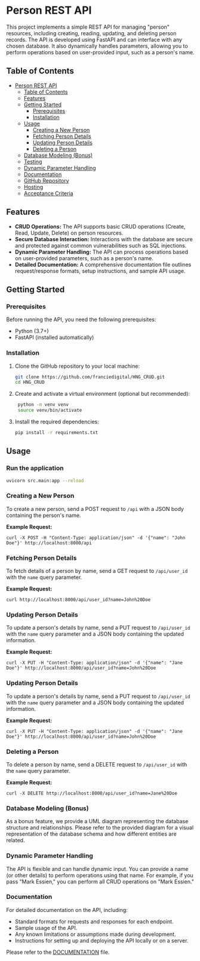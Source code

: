 # Person REST API

This project implements a simple REST API for managing "person" resources, including creating, reading, updating, and deleting person records. The API is developed using FastAPI and can interface with any chosen database. It also dynamically handles parameters, allowing you to perform operations based on user-provided input, such as a person's name.

## Table of Contents

- [Person REST API](#person-rest-api)
  - [Table of Contents](#table-of-contents)
  - [Features](#features)
  - [Getting Started](#getting-started)
    - [Prerequisites](#prerequisites)
    - [Installation](#installation)
  - [Usage](#usage)
    - [Creating a New Person](#creating-a-new-person)
    - [Fetching Person Details](#fetching-person-details)
    - [Updating Person Details](#updating-person-details)
    - [Deleting a Person](#deleting-a-person)
  - [Database Modeling (Bonus)](#database-modeling-bonus)
  - [Testing](#testing)
  - [Dynamic Parameter Handling](#dynamic-parameter-handling)
  - [Documentation](#documentation)
  - [GitHub Repository](#github-repository)
  - [Hosting](#hosting)
  - [Acceptance Criteria](#acceptance-criteria)

## Features

- **CRUD Operations:** The API supports basic CRUD operations (Create, Read, Update, Delete) on person resources.
- **Secure Database Interaction:** Interactions with the database are secure and protected against common vulnerabilities such as SQL injections.
- **Dynamic Parameter Handling:** The API can process operations based on user-provided parameters, such as a person's name.
- **Detailed Documentation:** A comprehensive documentation file outlines request/response formats, setup instructions, and sample API usage.

## Getting Started

### Prerequisites

Before running the API, you need the following prerequisites:

- Python (3.7+)
- FastAPI (installed automatically)

### Installation

1. Clone the GitHub repository to your local machine:

   ```bash
   git clone https://github.com/franciedigital/HNG_CRUD.git
   cd HNG_CRUD

   ```

2. Create and activate a virtual environment (optional but recommended):

   ```bash
    python -m venv venv
    source venv/bin/activate

   ```

3. Install the required dependencies:

   ```bash
   pip install -r requirements.txt
   ```

## Usage

### Run the application

```bash
uvicorn src.main:app --reload
```

### Creating a New Person

To create a new person, send a POST request to `/api` with a JSON body containing the person's name.

**Example Request:**

```
curl -X POST -H "Content-Type: application/json" -d '{"name": "John Doe"}' http://localhost:8000/api
```

### Fetching Person Details

To fetch details of a person by name, send a GET request to `/api/user_id` with the `name` query parameter.

**Example Request:**

```
curl http://localhost:8000/api/user_id?name=John%20Doe
```

### Updating Person Details

To update a person's details by name, send a PUT request to `/api/user_id` with the `name` query parameter and a JSON body containing the updated information.

**Example Request:**

```
curl -X PUT -H "Content-Type: application/json" -d '{"name": "Jane Doe"}' http://localhost:8000/api/user_id?name=John%20Doe
```


### Updating Person Details

To update a person's details by name, send a PUT request to `/api/user_id` with the `name` query parameter and a JSON body containing the updated information.

**Example Request:**

```
curl -X PUT -H "Content-Type: application/json" -d '{"name": "Jane Doe"}' http://localhost:8000/api/user_id?name=John%20Doe
```


### Deleting a Person

To delete a person by name, send a DELETE request to `/api/user_id` with the `name` query parameter.

**Example Request:**

```
curl -X DELETE http://localhost:8000/api/user_id?name=Jane%20Doe
```

### Database Modeling (Bonus)

As a bonus feature, we provide a UML diagram representing the database structure and relationships. Please refer to the provided diagram for a visual representation of the database schema and how different entities are related.


### Dynamic Parameter Handling

The API is flexible and can handle dynamic input. You can provide a name (or other details) to perform operations using that name. For example, if you pass "Mark Essien," you can perform all CRUD operations on "Mark Essien."


### Documentation

For detailed documentation on the API, including:

- Standard formats for requests and responses for each endpoint.
- Sample usage of the API.
- Any known limitations or assumptions made during development.
- Instructions for setting up and deploying the API locally or on a server.

Please refer to the [DOCUMENTATION](DOCUMENTATION.md) file.
````
